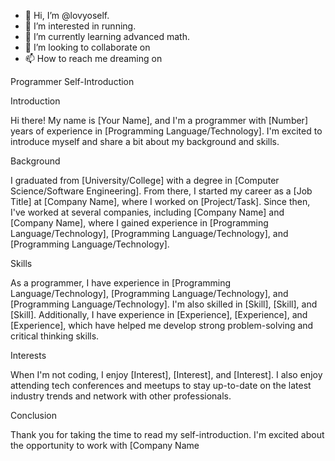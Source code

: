 - 👋 Hi, I’m @lovyoself.
- 👀 I’m interested in running.
- 🌱 I’m currently learning advanced math.
- 💞️ I’m looking to collaborate on 
- 📫 How to reach me dreaming on

<!---
lovyoself/lovyoself is a ✨ special ✨ repository because its `README.md` (this file) appears on your GitHub profile.
You can click the Preview link to take a look at your changes.
--->
Programmer Self-Introduction

Introduction

Hi there! My name is [Your Name], and I'm a programmer with [Number] years of experience in [Programming Language/Technology]. I'm excited to introduce myself and share a bit about my background and skills.


Background

I graduated from [University/College] with a degree in [Computer Science/Software Engineering]. From there, I started my career as a [Job Title] at [Company Name], where I worked on [Project/Task]. Since then, I've worked at several companies, including [Company Name] and [Company Name], where I gained experience in [Programming Language/Technology], [Programming Language/Technology], and [Programming Language/Technology].


Skills

As a programmer, I have experience in [Programming Language/Technology], [Programming Language/Technology], and [Programming Language/Technology]. I'm also skilled in [Skill], [Skill], and [Skill]. Additionally, I have experience in [Experience], [Experience], and [Experience], which have helped me develop strong problem-solving and critical thinking skills.


Interests

When I'm not coding, I enjoy [Interest], [Interest], and [Interest]. I also enjoy attending tech conferences and meetups to stay up-to-date on the latest industry trends and network with other professionals.


Conclusion

Thank you for taking the time to read my self-introduction. I'm excited about the opportunity to work with [Company Name

